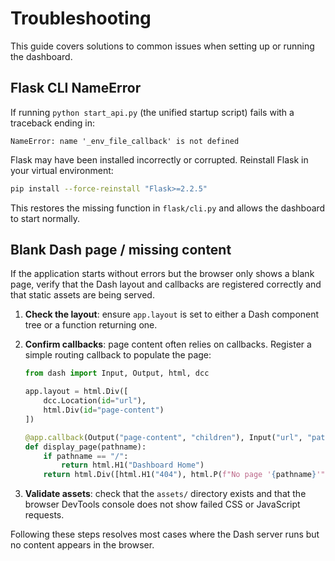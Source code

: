 # Troubleshooting

This guide covers solutions to common issues when setting up or running the dashboard.

## Flask CLI NameError

If running `python start_api.py` (the unified startup script) fails with a traceback ending in:

```
NameError: name '_env_file_callback' is not defined
```

Flask may have been installed incorrectly or corrupted. Reinstall Flask in your virtual environment:

```bash
pip install --force-reinstall "Flask>=2.2.5"
```

This restores the missing function in `flask/cli.py` and allows the dashboard to start normally.

## Blank Dash page / missing content

If the application starts without errors but the browser only shows a blank page,
verify that the Dash layout and callbacks are registered correctly and that
static assets are being served.

1. **Check the layout**: ensure `app.layout` is set to either a Dash component
   tree or a function returning one.

2. **Confirm callbacks**: page content often relies on callbacks. Register a
   simple routing callback to populate the page:

   ```python
   from dash import Input, Output, html, dcc

   app.layout = html.Div([
       dcc.Location(id="url"),
       html.Div(id="page-content")
   ])

   @app.callback(Output("page-content", "children"), Input("url", "pathname"))
   def display_page(pathname):
       if pathname == "/":
           return html.H1("Dashboard Home")
       return html.Div([html.H1("404"), html.P(f"No page '{pathname}'")])
   ```

3. **Validate assets**: check that the `assets/` directory exists and that the
   browser DevTools console does not show failed CSS or JavaScript requests.

Following these steps resolves most cases where the Dash server runs but no
content appears in the browser.
